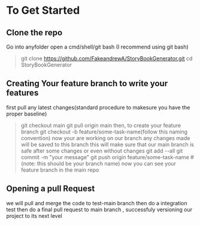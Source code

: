 # To Get Started
## Clone the repo
Go into anyfolder open a cmd/shell/git bash (I recommend using git bash)
> git clone https://github.com/FakeandrewA/StoryBookGenerator.git
> cd StoryBookGenerator

## Creating Your feature branch to write your features
first pull any latest changes(standard procedure to makesure you have the proper baseline)
> git checkout main
> git pull origin main
then, to create your feature branch
> git checkout -b feature/some-task-name(follow this naming convention)
now your are working on our branch any changes made will be saved to this branch
this will make sure that our main branch is safe
after some changes or even without changes
> git add --all
> git commit -m "your message"
> git push origin feature/some-task-name #(note: this should be your branch name)
now you can see your feature branch in the main repo

## Opening a pull Request
we will pull and merge the code to test-main branch then do a integration test
then do a final pull request to main branch , successfuly versioning our project to its next level

